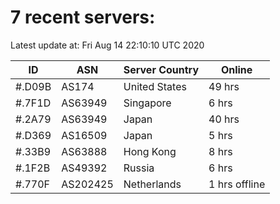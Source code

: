 # 7 recent servers:

Latest update at: Fri Aug 14 22:10:10 UTC 2020

| ID | ASN | Server Country | Online |
| -- | --- | -------------- | ------ |
| #.D09B | AS174 | United States | 49 hrs |
| #.7F1D | AS63949 | Singapore | 6 hrs |
| #.2A79 | AS63949 | Japan | 40 hrs |
| #.D369 | AS16509 | Japan | 5 hrs |
| #.33B9 | AS63888 | Hong Kong | 8 hrs |
| #.1F2B | AS49392 | Russia | 6 hrs |
| #.770F | AS202425 | Netherlands | 1 hrs offline |

